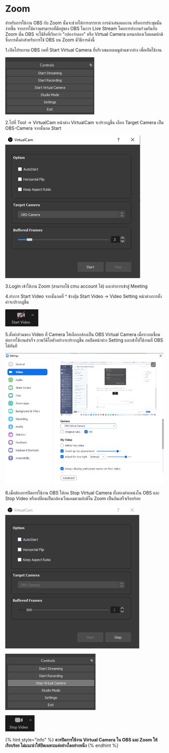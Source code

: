 # Zoom

สำหรับการใช้งาน OBS กับ Zoom นั้นจะช่วยให้การบรรยาย การนำเสนอผลงาน หรือการประชุมนั้นง่ายขึ้น จากการใช้ความสามารถที่มีอยู่ของ OBS ในการ Live Stream โดยการทำงานร่วมกันกับ Zoom นั้น OBS จะใช้สิ่งที่เรียกว่า "กล้องจำลอง" หรือ Virtual Camera แทนกล้องเว็บแคมปกติ ซึ่งการตั้งค่าสำหรับการใช้ OBS บน Zoom มีวิธีการดังนี้

1.เปิดโปรแกรม OBS กดที่ Start Virtual Camera ที่บริเวณแถบเมนูด้านขวาล่าง เพื่อเปิดใช้งาน

![](<../.gitbook/assets/image (208) (1) (1).png>)

2.ไปที่ Tool -> VirtualCam หน้าต่าง VirtualCam จะปรากฏขึ้น เลือก Target Camera เป็น OBS-Camera จากนั้นกด Start

![](<../.gitbook/assets/image (199) (1).png>)

3.Login เข้าใช้งาน Zoom (สามารถใช้ cmu account ได้) และทำการเข้าสู่ Meeting

4.ทำการ Start Video จากนั้นกดที่ ^ ข้างปุ่ม Start Video -> Video Setting หน้าต่างการตั้งค่าจะปรากฏขึ้น

![](<../.gitbook/assets/image (209) (1) (1).png>)

5.ตั้งค่าส่วนของ Video ที่ Camera ให้เลือกกล้องเป็น OBS Virtual Camera เมื่อระบบเชื่อมต่อการใช้งานสำเร็จ ภาพวิดีโอตัวอย่างจะปรากฏขึ้น กดปิดหน้าต่าง Setting และเข้าไปใช้งานที่ OBS ได้ทันที

![](<../.gitbook/assets/image (197).png>)

6.เมื่อต้องการปิดการใช้งาน OBS ให้กด Stop Virtual Camera ทั้งสองตำแหน่งใน OBS และ Stop Video หรือเปลี่ยนเป็นกล้องเว็บแคมตามปกติใน Zoom เป็นอันเสร็จเรียบร้อย

![กด Stop VirtualCam ที่หน้าต่าง VirtualCam ของ OBS](<../.gitbook/assets/image (206) (1) (1).png>)

![กด Stop Virtual Camera ที่แถบเมนูมุมขวาล่างของ OBS](<../.gitbook/assets/image (198).png>)

![ใน Zoom กด Stop Video หรือ ^ เพื่อเปลี่ยนเป็นกล้องเว็บแคมปกติ](<../.gitbook/assets/image (196) (1).png>)

{% hint style="info" %}
**ควรปิดการใช้งาน Virtual Camera ใน OBS และ Zoom ให้เรียบร้อย ไม่แนะนำให้ปิดเฉพาะแค่อย่างใดอย่างหนึ่ง**
{% endhint %}
